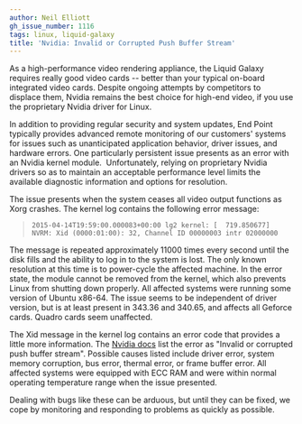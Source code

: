 ```yaml
---
author: Neil Elliott
gh_issue_number: 1116
tags: linux, liquid-galaxy
title: 'Nvidia: Invalid or Corrupted Push Buffer Stream'
---
```




As a high-performance video rendering appliance, the Liquid Galaxy requires really good video cards -- better than your typical on-board integrated video cards. Despite ongoing attempts by competitors to displace them, Nvidia remains the best choice for high-end video, if you use the proprietary Nvidia driver for Linux.

In addition to providing regular security and system updates, End Point typically provides advanced remote monitoring of our customers' systems for issues such as unanticipated application behavior, driver issues, and hardware errors. One particularly persistent issue presents as an error with an Nvidia kernel module.  Unfortunately, relying on proprietary Nvidia drivers so as to maintain an acceptable performance level limits the available diagnostic information and options for resolution.

The issue presents when the system ceases all video output functions as Xorg crashes.  The kernel log contains the following error message:

> 
> ~~~nohighlight
> 2015-04-14T19:59:00.000083+00:00 lg2 kernel: [  719.850677] NVRM: Xid (0000:01:00): 32, Channel ID 00000003 intr 02000000
> ~~~
> 
> 

The message is repeated approximately 11000 times every second until the disk fills and the ability to log in to the system is lost. The only known resolution at this time is to power-cycle the affected machine. In the error state, the module cannot be removed from the kernel, which also prevents Linux from shutting down properly. All affected systems were running some version of Ubuntu x86-64. The issue seems to be independent of driver version, but is at least present in 343.36 and 340.65, and affects all Geforce cards. Quadro cards seem unaffected.

The Xid message in the kernel log contains an error code that provides a little more information. The [Nvidia docs](http://docs.nvidia.com/deploy/xid-errors/) list the error as "Invalid or corrupted push buffer stream". Possible causes listed include driver error, system memory corruption, bus error, thermal error, or frame buffer error. All affected systems were equipped with ECC RAM and were within normal operating temperature range when the issue presented.

Dealing with bugs like these can be arduous, but until they can be fixed, we cope by monitoring and responding to problems as quickly as possible.


